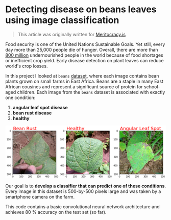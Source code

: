 # Detecting disease on beans leaves using image classification

> This article was originally written for [Meritocracy.is](https://meritocracy.is/blog/)


Food security is one of the United Nations Sustainable Goals. Yet still, every day more than 25,000 people die of hunger. Overall, there are more than [800 million](https://www.worldometers.info/) undernourished people in the world because of food shortages or inefficient crop yield. Early disease detection on plant leaves can reduce world's crop losses.

In this project I looked at `beans` [dataset](https://github.com/AI-Lab-Makerere/ibean), where each image contains bean plants grown on small farms in East Africa. Beans are a staple in many East African cousines and represent a significant source of protein for school-aged children. Each image from the `beans` dataset is associated with exactly one condition:

1. **angular leaf spot disease**
2. **bean rust disease**
3. **healthy**

![Alt text](assets/3classes.png?raw=true "3 Classes")

Our goal is to **develop a classifier that can predict one of these conditions**. Every image in this dataset is 500-by-500 pixels large and was taken by a smartphone camera on the farm. 

This code contains a basic convolutional neural network architecture and achieves 80 % accuracy on the test set (so far).

